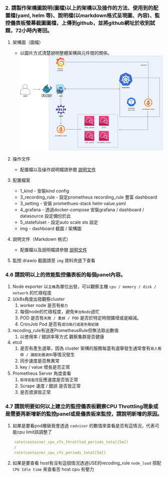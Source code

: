 ### 2. 請製作架構圖說明(圖檔)以上的架構以及操作的方法、使用到的配置檔(yaml, helm 等)、說明檔(以markdown格式呈現圖、內容)、監控儀表板螢幕截圖圖檔，上傳到github，並將github網址於收到試題，72小時內寄回。


1. 架構圖（圖檔）
    - 以圖片方式清楚說明整體架構與元件間的關係。
      ![動力安全面試](img/動力安全面試.jpg)

2. 操作文件
    - 配置檔以及操作說明檔請參閱 [說明文件](step.md)

3.  配置檔案
    - 1_kind - 安裝kind config
    - 3_recording_rule - 設定prometheus recording_rule 豐富 dashboard
    - 3_setting - 安裝 promethues-stack helm value.yaml
    - 4_grafana - 透過docker-compose 安裝grafana / dashboard / datasource 設定備份於此
    - 5_statefulset - 設定auto scale sts 設定
    - img - dashboard 截圖 / 架構圖
4. 說明文件（Markdown 格式）
    - 配置檔以及說明檔請參閱 [說明文件](step.md)

5. 監控 drawio 截圖請至 `img` 資料夾底下查看

### 4.6 請說明以上的效能監控儀表板的每個panel內容。

1. Node exporter 以`主機`為單位出發，可以觀察主機 `cpu / memory / disk / network` 的忙碌程度
2. 以k8s角度出發觀察cluster
   1. worker node 是否有`壓力`
   2. 每個node的忙碌程度，避免`單台Node`過忙
   3. POD 是否有`失敗 / 重啟 / POD` 是否於特定時間擴增或是縮減。
   4. CronJob Pod 是否有`成功執行或是失敗紀錄`
3. recoding_rule有送進PrometheusRule但無法取出數值
   1. 以使用率 / 錯誤率等方式 觀察集群是否健康
4. etcd
   1. 是否有產生選舉，因為 cluster 架構的服務每當有選舉發生通常會有`寫入暫停 / 讀取到舊資料`等情況發生 
   2. 同步速度是否無異常
   3. key / value 增長是否正常
5. Prometheus Server 角度查看
   1. `取得各監控`反應速度是否皆正常
   2. Scrape 速度 / 錯誤 是否皆正常
   3. 是否資源皆正常


### 4.7 請說明要如何以上建立的監控儀表板觀察CPU Throttling現象或是需要再新增新的監控panel或是儀表板來監控，請說明新增的原因。

1. 如果是要看pod層級我會透過 `cadvisor` 的數值來查看是否有這情況，代表可能cpu limit該調整了
```yaml
    rate(container_cpu_cfs_throttled_periods_total[5m])
    /
    rate(container_cpu_cfs_periods_total[5m])
```
2. 如果是要查看 host有沒有這個情況透過USE的recoding_rule `node_load` 搭配 `CPU Idle time` 來查看否 host cpu 有壓力 


